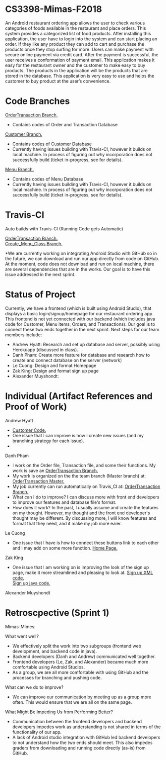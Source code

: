 # CS3398-Mimas-F2018
An Android restaurant ordering app allows the user to check various categories of foods available in the restaurant and place orders. This system provides a categorized list of food products. After installing this application, the user have to login into the system and can start placing an order. If they like any product they can add to cart and purchase the products once they stop surfing for more. Users can make payment with secure online payment via credit card. After the payment is successful, the user receives a conformation of payment email. This application makes it easy for the restaurant owner and the customer to make easy to buy products. The products in the application will be the products that are stored in the database. This application is very easy to use and helps the customer to buy product at the user’s convenience.

# Code Branches
<a href="https://github.com/CS3398-Mimas-Mimes/CS3398-Mimas-F2018/tree/orderTransaction">OrderTransaction Branch.</a><br>    
- Contains codes of Order and Transaction Database

<a href="https://github.com/CS3398-Mimas-Mimes/CS3398-Mimas-F2018/tree/master/BackEnd/customer">Customer Branch.</a><br>    
- Contains codes of Customer Database
- Currently having issues building with Travis-CI, however it builds on local machine. In process of figuring out why incorporation does not successfully build (ticket in-progress, see for details). 

<a href="https://github.com/CS3398-Mimas-Mimes/CS3398-Mimas-F2018/tree/master/BackEnd/Menu">Menu Branch.</a><br>    
- Contains codes of Menu Database
- Currently having issues building with Travis-CI, however it builds on local machine. In process of figuring out why incorporation does not successfully build (ticket in-progress, see for details).

# Travis-CI
Auto builds with Travis-CI (Running Code gets Automatic)

<a href="https://travis-ci.com/CS3398-Mimas-Mimes/CS3398-Mimas-F2018/builds/86799670">OrderTransaction Branch.</a><br>
<a href="https://travis-ci.com/CS3398-Mimas-Mimes/CS3398-Mimas-F2018/builds/87372068">Create_Menu_Class Branch.</a><br>

*We are currently working on integrating Android Studio with GitHub so in the future, we can download and run our app directly from code on GitHub. At the moment, code does not download and run on local machine, there are several dependencies that are in the works. Our goal is to have this issue addressed in the next sprint.

# Status of Project
Currently, we have a frontend (which is built using Android Studio), that displays a basic login/signup/homepage for our restaurant ordering app. This frontend is not yet connected with our backend (which includes java code for Customer, Menu items, Orders, and Transactions). Our goal is to connect these two ends together in the next sprint. Next steps for our team members include:
* Andrew Hyatt: Research and set up database and server, possibly using Herokuapp (discussed in class).
* Danh Pham: Create more feature for database and research how to create and connect database on the server (network) 
* Le Cuong: Design and format Homepage
* Zak King: Design and format sign up page
* Alexander Muyshondt:

# Individual (Artifact References and Proof of Work)
Andrew Hyatt

* <a href="https://github.com/CS3398-Mimas-Mimes/CS3398-Mimas-F2018/tree/master/BackEnd/customer">Customer Code.</a><br>
* One issue that I can improve is how I create new issues (and my branching strategy for each issue). 
*

Danh Pham

* I work on the Order file, Transaction file, and some their functions. My work is save an 
<a href="https://github.com/CS3398-Mimas-Mimes/CS3398-Mimas-F2018/tree/orderTransaction">OrderTransaction Branch.</a><br>
 * My work is organized on the the team branch (Master branch) at: 
<a href="https://github.com/CS3398-Mimas-Mimes/CS3398-Mimas-F2018/tree/master/BackEnd/orderTransaction">OrderTransaction Master.</a><br>
 * My job currently can run automatically on Travis_CI at: 
<a href="https://travis-ci.com/CS3398-Mimas-Mimes/CS3398-Mimas-F2018/builds/86799670">OrderTransaction Branch.</a><br>
 * What can I do to improve? I can discuss more with front end developers to improve our features and database file's format.
 * How does it work? In the past, I usually assume and create the features on my thought. However, my thought and the front end developer's thought may be different. By discussing more, I will know features and format that they need, and it make my job more eaier.

Le Cuong
* One issue that I have is how to connect these buttons link to each other and I may add on some more function.
<a href="https://github.com/CS3398-Mimas-Mimes/CS3398-Mimas-F2018/blob/master/FrontEnd/HomePageActivity.java">Home Page.</a><br>



Zak King
* One issue that I am working on is improving the look of the sign up page, make it more streamlined and pleasing to look at.
<a href="https://github.com/CS3398-Mimas-Mimes/CS3398-Mimas-F2018/blob/master/FrontEnd/activity_sign_up.xml">Sign up XML code.</a><br>
<a href="https://github.com/CS3398-Mimas-Mimes/CS3398-Mimas-F2018/blob/master/FrontEnd/SignUp.java">Sign up java code.</a><br>


Alexander Muyshondt



# Retroscpective (Sprint 1)
Mimas-Mimes:

What went well?
* We effectively split the work into two subgroups (frontend web development, and backend code in java). 
* Backend developers (Danh and Andrew) communicated well together.
* Frontend developers (Le, Zak, and Alexander) became much more comfortable using Android Studios.
* As a group, we are all more comfortable with using GitHub and the processes for branching and pushing code.


What can we do to improve?
* We can improve our communication by meeting up as a group more often. This would ensure that we are all on the same page.


What Might Be Impeding Us from Performing Better?
* Communication between the frontend developers and backend developers impedes work as understanding is not shared in terms of the functionality of our app.
* A lack of Android studio integration with GitHub led backend developers to not understand how the two ends should meet. This also impedes graders from downloading and running code directly (as-is) from GitHub.

